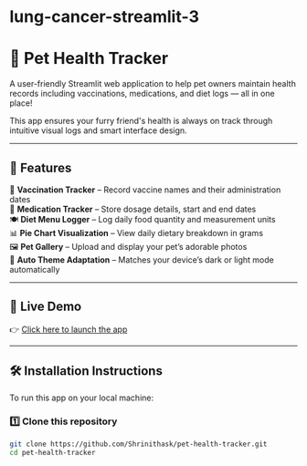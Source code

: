 # lung-cancer-streamlit-3
# 🐾 Pet Health Tracker

A user-friendly Streamlit web application to help pet owners maintain health records including vaccinations, medications, and diet logs — all in one place!

This app ensures your furry friend's health is always on track through intuitive visual logs and smart interface design.

---

## 🌟 Features

💉 **Vaccination Tracker** – Record vaccine names and their administration dates  
💊 **Medication Tracker** – Store dosage details, start and end dates  
🍽️ **Diet Menu Logger** – Log daily food quantity and measurement units  
📊 **Pie Chart Visualization** – View daily dietary breakdown in grams  
🖼️ **Pet Gallery** – Upload and display your pet’s adorable photos  
🧠 **Auto Theme Adaptation** – Matches your device’s dark or light mode automatically  

---

## 🚀 Live Demo

👉 [Click here to launch the app](https://pet-health-tracker-shrinithask.streamlit.app)

---

## 🛠️ Installation Instructions

To run this app on your local machine:

### 1️⃣ Clone this repository

```bash
git clone https://github.com/Shrinithask/pet-health-tracker.git
cd pet-health-tracker
